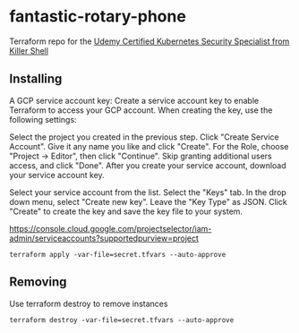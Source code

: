 # fantastic-rotary-phone

Terraform repo for the [Udemy Certified Kubernetes Security Specialist from Killer Shell](
https://www.udemy.com/course/certified-kubernetes-security-specialist/)


## Installing
A GCP service account key: Create a service account key to enable Terraform to access your GCP account. When creating the key, use the following settings:

Select the project you created in the previous step.
Click "Create Service Account".
Give it any name you like and click "Create".
For the Role, choose "Project -> Editor", then click "Continue".
Skip granting additional users access, and click "Done".
After you create your service account, download your service account key.

Select your service account from the list.
Select the "Keys" tab.
In the drop down menu, select "Create new key".
Leave the "Key Type" as JSON.
Click "Create" to create the key and save the key file to your system.

https://console.cloud.google.com/projectselector/iam-admin/serviceaccounts?supportedpurview=project


    terraform apply -var-file=secret.tfvars --auto-approve

## Removing

Use terraform destroy to remove instances

    terraform destroy -var-file=secret.tfvars --auto-approve
